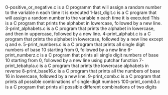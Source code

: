 0-positive_or_negative.c is a C programm that will assign a random number to the variable n each time it is executed
1-last_digit.c is a C program that will assign a random number to the variable n each time it is executed
This is a C program that prints the alphabet in lowercase, followed by a new line.
3-print_alphabets.c is a C program that prints the alphabet in lowercase, and then in uppercase, followed by a new line.
4-print_alphabt.c is a C program that prints the alphabet in lowercase, followed by a new line except q and e.
5-print_numbers.c is a C program that prints all single digit numbers of base 10 starting from 0, followed by a new line
6-print_numberz.c is a C program that prints all single digit numbers of base 10 starting from 0, followed by a new line using putchar function
7-print_tebahpla.c is a C program that prints the lowercase alphabets in reverse
8-print_base16.c is a C program that prints all the numbers of base 16 in lowercase, followed by a new line.
9-print_comb.c is a C program that prints all possible combinations of single-digit numbers
100-print_comb3.c is a C program that prints all possible different combinations of two digits
